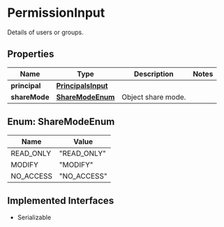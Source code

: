 

# PermissionInput

Details of users or groups.

## Properties

| Name | Type | Description | Notes |
|------------ | ------------- | ------------- | -------------|
|**principal** | [**PrincipalsInput**](PrincipalsInput.md) |  |  |
|**shareMode** | [**ShareModeEnum**](#ShareModeEnum) | Object share mode. |  |



## Enum: ShareModeEnum

| Name | Value |
|---- | -----|
| READ_ONLY | &quot;READ_ONLY&quot; |
| MODIFY | &quot;MODIFY&quot; |
| NO_ACCESS | &quot;NO_ACCESS&quot; |


## Implemented Interfaces

* Serializable


